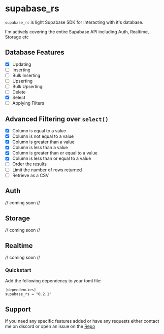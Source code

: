 # supabase_rs

`supabase_rs` is light Supabase SDK for interacting with it's database.

I'm actively covering the entire Supabase API including Auth, Realtime, Storage etc

## Database Features

- [x] Updating
- [ ] Inserting
- [ ] Bulk Inserting
- [ ] Upserting
- [ ] Bulk Upserting
- [ ] Delete
- [x] Select
- [ ] Applying Filters

## Advanced Filtering over `select()`

- [x] Column is equal to a value
- [x] Column is not equal to a value
- [x] Column is greater than a value
- [x] Column is less than a value
- [x] Column is greater than or equal to a value
- [x] Column is less than or equal to a value
- [ ] Order the results
- [ ] Limit the number of rows returned
- [ ] Retrieve as a CSV

## Auth

// coming soon //

## Storage

// coming soon //

## Realtime

// coming soon //


### Quickstart
Add the following dependency to your toml file:
```
[dependencies]
supabase_rs = "0.2.1"
```

## Support
If you need any specific features added or have any requests either contact me on
discord or open an issue on the [Repo](https://github.com/floris-xlx/supabase_rs)